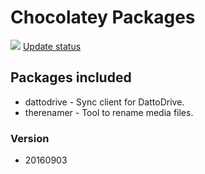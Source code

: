 # Chocolatey Packages

[![](https://ci.appveyor.com/api/projects/status/9ipva7kgjigug2rn?svg=true)](https://ci.appveyor.com/project/danstis/chocolatey-packages)
[Update status](https://gist.github.com/danstis/38657d277f926c6cb83b5dde2911acca)

## Packages included
* dattodrive - Sync client for DattoDrive.
* therenamer - Tool to rename media files.

### Version
* 20160903
